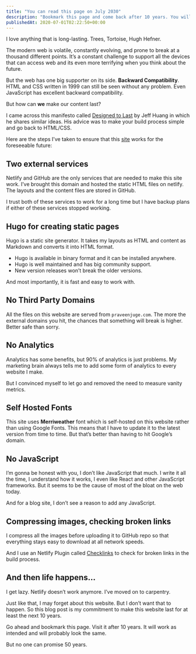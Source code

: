 ```yaml
---
title: "You can read this page on July 2030"
description: "Bookmark this page and come back after 10 years. You will see the same page with the same content. But what about after 50 years? After 100? Will the browser you bookmarked this page work after 100 years?"
publishedAt: 2020-07-01T02:22:50+00:00
---
```


I love anything that is long-lasting. Trees, Tortoise, Hugh Hefner.

The modern web is volatile, constantly evolving, and prone to break at a thousand different points. It’s a constant challenge to support all the devices that can access web and its even more terrifying when you think about the future.

But the web has one big supporter on its side. **Backward Compatibility**. HTML and CSS written in 1999 can still be seen without any problem. Even JavaScript has excellent backward compatibility.

But how can **we** make our content last?

I came across this manifesto called [Designed to Last](https://jeffhuang.com/designed_to_last/) by Jeff Huang in which he shares similar ideas. His advice was to make your build process simple and go back to HTML/CSS.

Here are the steps I’ve taken to ensure that this [site](https://praveenjuge.com) works for the foreseeable future:

## Two external services

Netlify and GitHub are the only services that are needed to make this site work. I’ve brought this domain and hosted the static HTML files on netlify. The layouts and the content files are stored in GitHub.

I trust both of these services to work for a long time but I have backup plans if either of these services stopped working.

## Hugo for creating static pages

Hugo is a static site generator. It takes my layouts as HTML and content as Markdown and converts it into HTML format.

- Hugo is available in binary format and it can be installed anywhere.
- Hugo is well maintained and has big community support.
- New version releases won’t break the older versions.

And most importantly, it is fast and easy to work with.

## No Third Party Domains

All the files on this website are served from `praveenjuge.com`. The more the external domains you hit, the chances that something will break is higher. Better safe than sorry.

## No Analytics

Analytics has some benefits, but 90% of analytics is just problems. My marketing brain always tells me to add some form of analytics to every website I make.

But I convinced myself to let go and removed the need to measure vanity metrics.

## Self Hosted Fonts

This site uses **Merriweather** font which is self-hosted on this website rather than using Google Fonts. This means that I have to update it to the latest version from time to time. But that’s better than having to hit Google’s domain.

## No JavaScript

I’m gonna be honest with you, I don’t like JavaScript that much. I write it all the time, I understand how it works, I even like React and other JavaScript frameworks. But it seems to be the cause of most of the bloat on the web today.

And for a blog site, I don’t see a reason to add any JavaScript.

## Compressing images, checking broken links

I compress all the images before uploading it to GitHub repo so that everything stays easy to download at all network speeds.

And I use an Netlify Plugin called [Checklinks](https://github.com/munter/netlify-plugin-checklinks#readme) to check for broken links in the build process.

## And then life happens...

I get lazy. Netlify doesn’t work anymore. I’ve moved on to carpentry.

Just like that, I may forget about this website. But I don’t want that to happen. So this blog post is my commitment to make this website last for at least the next 10 years.

Go ahead and bookmark this page. Visit it after 10 years. It will work as intended and will probably look the same.

But no one can promise 50 years.
